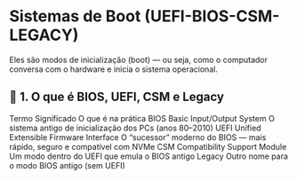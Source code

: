 # Sistemas de Boot (UEFI-BIOS-CSM-LEGACY)

Eles são modos de inicialização (boot) — ou seja, como o computador conversa com o hardware e inicia o sistema operacional.


## 🧠 1. O que é BIOS, UEFI, CSM e Legacy
Termo	Significado	O que é na prática
BIOS	Basic Input/Output System	O sistema antigo de inicialização dos PCs (anos 80–2010)
UEFI	Unified Extensible Firmware Interface	O “sucessor” moderno do BIOS — mais rápido, seguro e compatível com NVMe
CSM	Compatibility Support Module	Um modo dentro do UEFI que emula o BIOS antigo
Legacy	Outro nome para o modo BIOS antigo (sem UEFI)	
